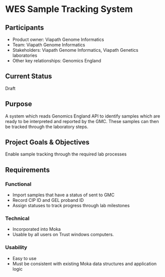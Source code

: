 
# WES Sample Tracking System
## Participants
- Product owner: Viapath Genome Informatics
- Team: Viapath Genome Informatics
- Stakeholders: Viapath Genome Informatics, Viapath Genetics laboratories
- Other key relationships: 
Genomics England

## Current Status
Draft 

## Purpose
A system which reads Genomics England API to identify samples which are ready to be interpreted and reported by the GMC.
These samples can then be tracked through the laboratory steps.


## Project Goals & Objectives
Enable sample tracking through the required lab processes


## Requirements
### Functional
* Import samples that have a status of sent to GMC
* Record CIP ID and GEL proband ID
* Assign statuses to track progress through lab milestones

### Technical
* Incorporated into Moka
* Usable by all users on Trust windows computers.

### Usability
* Easy to use
* Must be consistent with existing Moka data structures and application logic

